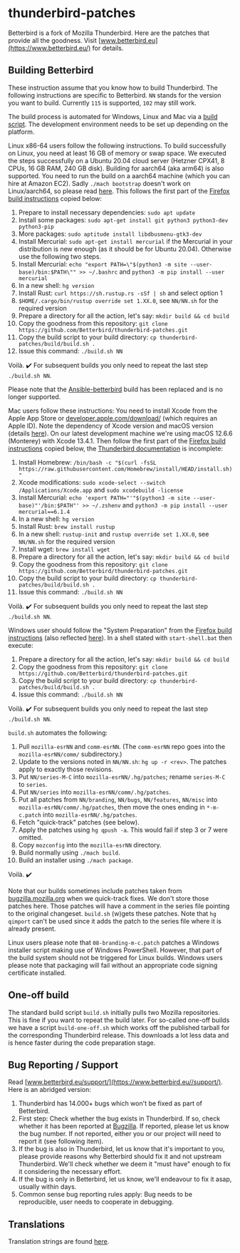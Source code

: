 # thunderbird-patches
Betterbird is a fork of Mozilla Thunderbird. Here are the patches that provide all the goodness. Visit [www.betterbird.eu](https://www.betterbird.eu/) for details.

## Building Betterbird
These instruction assume that you know how to build Thunderbird. The following instructions are specific to Betterbird.
`NN` stands for the version you want to build. Currently `115` is supported, `102` may still work.

The build process is automated for Windows, Linux and Mac via a [build script](./build/build.sh).
The development environment needs to be set up depending on the platform.

Linux x86-64 users follow the following instructions.
To build successfully on Linux, you need at least 16 GB of memory or swap space.
We executed the steps successfully on a Ubuntu 20.04 cloud server (Hetzner CPX41, 8 CPUs, 16 GB RAM, 240 GB disk).
Building for aarch64 (aka arm64) is also supported. You need to run the build on a aarch64 machine (which you can hire at Amazon EC2).
Sadly `./mach bootstrap` doesn't work on Linux/aarch64, so please read [here](./build/build-env-aarch64.MD).
This follows the first part of the [Firefox build instructions](https://firefox-source-docs.mozilla.org/setup/linux_build.html) copied below:
1. Prepare to install necessary dependencies: `sudo apt update`
1. Install some packages: `sudo apt-get install git python3 python3-dev python3-pip`
1. More packages: `sudo aptitude install libdbusmenu-gtk3-dev`
1. Install Mercurial: `sudo apt-get install mercurial` if the Mercurial in your distribution is new enough (as it should be for Ubuntu 20.04). Otherwise use the following two steps.
1. Install Mercurial: `echo "export PATH=\"$(python3 -m site --user-base)/bin:$PATH\"" >> ~/.bashrc` and `python3 -m pip install --user mercurial`
1. In a new shell: `hg version`
1. Install Rust: `curl https://sh.rustup.rs -sSf | sh` and select option 1
1. `$HOME/.cargo/bin/rustup override set 1.XX.0`, see `NN/NN.sh` for the required version
1. Prepare a directory for all the action, let's say: `mkdir build && cd build`
1. Copy the goodness from this repository: `git clone https://github.com/Betterbird/thunderbird-patches.git`
1. Copy the build script to your build directory: `cp thunderbird-patches/build/build.sh .`
1. Issue this command: `./build.sh NN`

Voilà. :heavy_check_mark: For subsequent builds you only need to repeat the last step `./build.sh NN`.

Please note that the [Ansible-betterbird](https://github.com/4ch1m/ansible-betterbird) build has been replaced and is no longer supported.

Mac users follow these instructions:
You need to install Xcode from the Apple App Store or [developer.apple.com/download/](https://developer.apple.com/download/)
(which requires an Apple ID). Note the dependency of Xcode version and macOS version (details [here](https://xcodereleases.com/)).
On our latest development machine we're using macOS 12.6.6 (Monterey) with Xcode 13.4.1.
Then follow the first part of the [Firefox build instructions](https://firefox-source-docs.mozilla.org/setup/macos_build.html) copied below,
the [Thunderbird documentation](https://developer.thunderbird.net/thunderbird-development/building-thunderbird/macos-build-prerequisites)
is incomplete:
1. Install Homebrew: `/bin/bash -c "$(curl -fsSL https://raw.githubusercontent.com/Homebrew/install/HEAD/install.sh)"`
1. Xcode modifications: `sudo xcode-select --switch /Applications/Xcode.app` and `sudo xcodebuild -license`
1. Install Mercurial: `echo 'export PATH="'"$(python3 -m site --user-base)"'/bin:$PATH"' >> ~/.zshenv` and `python3 -m pip install --user mercurial==6.1.4`
1. In a new shell: `hg version`
1. Install Rust: `brew install rustup`
1. In a new shell: `rustup-init` and `rustup override set 1.XX.0`, see `NN/NN.sh` for the required version
1. Install wget: `brew install wget`
1. Prepare a directory for all the action, let's say: `mkdir build && cd build`
1. Copy the goodness from this repository: `git clone https://github.com/Betterbird/thunderbird-patches.git`
1. Copy the build script to your build directory: `cp thunderbird-patches/build/build.sh .`
1. Issue this command: `./build.sh NN`

Voilà. :heavy_check_mark: For subsequent builds you only need to repeat the last step `./build.sh NN`.

Windows user should follow the "System Preparation" from the [Firefox build instructions](https://firefox-source-docs.mozilla.org/setup/windows_build.html)
(also reflected [here](https://developer.thunderbird.net/thunderbird-development/building-thunderbird/windows-build-prerequisites)).
In a shell stated with `start-shell.bat` then execute:
1. Prepare a directory for all the action, let's say: `mkdir build && cd build`
1. Copy the goodness from this repository: `git clone https://github.com/Betterbird/thunderbird-patches.git`
1. Copy the build script to your build directory: `cp thunderbird-patches/build/build.sh .`
1. Issue this command: `./build.sh NN`

Voilà. :heavy_check_mark: For subsequent builds you only need to repeat the last step `./build.sh NN`.

`build.sh` automates the following:

1. Pull `mozilla-esrNN` and `comm-esrNN`.
(The `comm-esrNN` repo goes into the `mozilla-esrNN/comm/` subdirectory.)
1. Update to the versions noted in `NN/NN.sh`: `hg up -r <rev>`. The patches apply to exactly those revisions.
1. Put `NN/series-M-C` into `mozilla-esrNN/.hg/patches`; rename `series-M-C` to `series`.
1. Put `NN/series` into `mozilla-esrNN/comm/.hg/patches`.
1. Put all patches from `NN/branding`, `NN/bugs`, `NN/features`, `NN/misc` into `mozilla-esrNN/comm/.hg/patches`,
then move the ones ending in `*-m-c.patch` into `mozilla-esrNN/.hg/patches`.
1. Fetch "quick-track" patches (see below).
1. Apply the patches using `hg qpush -a`. This would fail if step 3 or 7 were omitted.
1. Copy `mozconfig` into the `mozilla-esrNN` directory.
1. Build normally using `./mach build`.
1. Build an installer using `./mach package`.

Voilà. :heavy_check_mark:

Note that our builds sometimes include patches taken from [bugzilla.mozilla.org](https://bugzilla.mozilla.org/) when we quick-track fixes.
We don't store those patches here. Those patches will have a comment in the series file pointing to the original changeset. `build.sh`
(w)gets these patches. Note that `hg qimport` can't be used since it adds the patch to the series file where it is already present.

Linux users please note that `08-branding-m-c.patch` patches a Windows installer script making use of Windows PowerShell.
However, that part of the build system should not be triggered for Linux builds.
Windows users please note that packaging will fail without an appropriate code signing certificate installed.

## One-off build

The standard build script `build.sh` initially pulls two Mozilla repositories. This is fine if you want to repeat the
build later. For so-called one-off builds we have a script `build-one-off.sh` which works off the published tarball for
the corresponding Thunderbird release. This downloads a lot less data and is hence faster during the code preparation stage.

## Bug Reporting / Support

Read [www.betterbird.eu/support/](https://www.betterbird.eu//support/). Here is an abridged version:

1. Thunderbird has 14.000+ bugs which won't be fixed as part of Betterbird.
1. First step: Check whether the bug exists in Thunderbird. If so, check whether it has been reported at [Bugzilla](https://bugzilla.mozilla.org/). If reported, please let us know the bug number. If not reported, either you or our project will need to report it (see following item).
1. If the bug is also in Thunderbird, let us know that it's important to you, please provide reasons why Betterbird should fix it and not upstream Thunderbird. We'll check whether we deem it "must have" enough to fix it considering the necessary effort.
1. If the bug is only in Betterbird, let us know, we'll endeavour to fix it asap, usually within days.
1. Common sense bug reporting rules apply: Bug needs to be reproducible, user needs to cooperate in debugging.

## Translations

Translation strings are found [here](./102/scripts).
